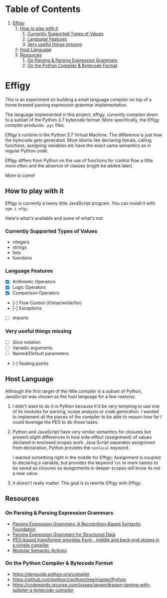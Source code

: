 
# Table of Contents

1.  [Effigy](#org5d39d4c)
    1.  [How to play with it](#org621487b)
        1.  [Currently Supported Types of Values](#org992f1d0)
        2.  [Language Features](#orge5b409f)
        3.  [Very useful things missing](#org51823ef)
    2.  [Host Language](#org846b001)
    3.  [Resources](#org22ae7ca)
        1.  [On Parsing & Parsing Expression Grammars](#orgffad6e2)
        2.  [On the Python Compiler & Bytecode Format](#orgd0f4722)


<a id="org5d39d4c"></a>

# Effigy

This is an experiment on building a small language compiler on top
of a home brewed parsing expression grammar implementation.

The language implemented in this project, effigy, currently compiles
down to a subset of the Python 3.7 bytecode format. More
specifically, the Effigy compiler produces `.pyc` files.

Effigy's runtime is the Python 3.7 Virtual Machine. The difference
is just how the bytecode gets generated. Most idioms like declaring
literals, calling functions, assigning variables etc have the exact
same semantics as in regular Python code.

Effigy differs from Python on the use of functions for control flow
a little more often and the absence of classes (might be added
later).

More to come!


<a id="org621487b"></a>

## How to play with it

Effigy is currently a teeny little JavaScript program. You can
install it with `npm i efgc`.

Here's what's available and some of what's not:


<a id="org992f1d0"></a>

### Currently Supported Types of Values

-   integers
-   strings
-   lists
-   functions


<a id="orge5b409f"></a>

### Language Features

-   [X] Arithmetic Operators
-   [X] Logic Operators
-   [X] Comparison Operators
-   [-] Flow Control (if/else/while/for)
-   [-] Exceptions
-   [ ] Imports


<a id="org51823ef"></a>

### Very useful things missing

-   [ ] Slice notation
-   [ ] Variadic arguments
-   [ ] Named/Default parameters
-   [-] floating points


<a id="org846b001"></a>

## Host Language

Although the first target of the little compiler is a subset of
Python, JavaScript was chosen as the host language for a few
reasons:

1.  I didn't want to do it in Python because it'd be very tempting
    to use one of its modules for parsing, scope analysis or code
    generation. I wanted to implement all the pieces of the compiler
    to be able to reason how far I could leverage the PEG to do
    those tasks.

2.  Python and JavaScript have very similar semantics for closures
    but present slight differences in how side-effect (assignment)
    of values declared in enclosed scopes work. Java Script
    separates assignment from declaration, Python provides the
    `nonlocal` keyword.
    
    I wanted something right in the middle for Effigy: Assignment is
    coupled to declaring a variable, but provides the keyword `let`
    to mark names to be saved as closures so assignments in deeper
    scopes will know its not a new value.

3.  It doesn't really matter. The goal is to rewrite Effigy with
    Effigy.


<a id="org22ae7ca"></a>

## Resources


<a id="orgffad6e2"></a>

### On Parsing & Parsing Expression Grammars

-   [Parsing Expression Grammars: A Recognition-Based Syntactic Foundation](https://bford.info/pub/lang/peg.pdf)
-   [Parsing Expression Grammars for Structured Data](http://www.lua.inf.puc-rio.br/publications/mascarenhas11parsing.pdf)
-   [PEG-based transformer provides front-, middle and back-end stages in a simple compiler](http://www.vpri.org/pdf/tr2010003_PEG.pdf)
-   [Modular Semantic Actions](https://ohmlang.github.io/pubs/dls2016/modular-semantic-actions.pdf)


<a id="orgd0f4722"></a>

### On the Python Compiler & Bytecode Format

-   <https://devguide.python.org/compiler>
-   <https://github.com/python/cpython/tree/master/Python>
-   <https://codewords.recurse.com/issues/seven/dragon-taming-with-tailbiter-a-bytecode-compiler>

